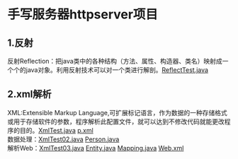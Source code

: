 ﻿# 手写服务器httpserver项目
## 1.反射
反射Reflection：把java类中的各种结构（方法、属性、构造器、类名）映射成一个个的java对象。利用反射技术可以对一个类进行解剖。[ReflectTest.java](Code/Code5/ReflectTest.java)

## 2.xml解析
XML:Extensible Markup Language,可扩展标记语言，作为数据的一种存储格式或用于存储软件的参数，程序解析此配置文件，就可以达到不修改代码就能更改程序的目的。[XmlTest.java](Code/Code5/XmlTest.java)  [p.xml](Code/Code5/p.xml)  
数据处理：[XmlTest02.java](Code/Code5/XmlTest02.java)  [Person.java](Code/Code5/Person.java)   
解析Web：[XmlTest03.java](Code/Code5/XmlTest03.java)  [Entity.java](Code/Code5/Entity.java)  [Mapping.java](Code/Code5/Mapping.java) [Web.xml](Code/Code5/Web.xml)
     
